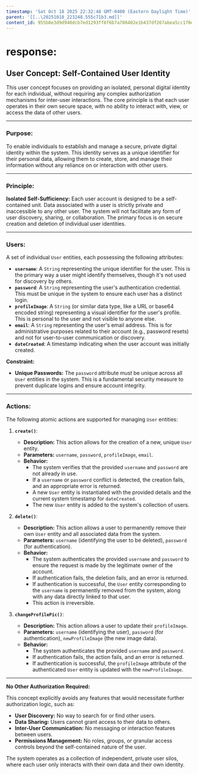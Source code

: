```yaml
---
timestamp: 'Sat Oct 18 2025 22:32:48 GMT-0400 (Eastern Daylight Time)'
parent: '[[..\20251018_223248.555c71b3.md]]'
content_id: 955b8e3d9d940dcb7ed1293ff6f6b7a708402e1b437df267abea5cc170e21b9f
---
```


# response:

## User Concept: Self-Contained User Identity

This user concept focuses on providing an isolated, personal digital identity for each individual, without requiring any complex authorization mechanisms for inter-user interactions. The core principle is that each user operates in their own secure space, with no ability to interact with, view, or access the data of other users.

***

### Purpose:

To enable individuals to establish and manage a secure, private digital identity within the system. This identity serves as a unique identifier for their personal data, allowing them to create, store, and manage their information without any reliance on or interaction with other users.

***

### Principle:

**Isolated Self-Sufficiency:** Each user account is designed to be a self-contained unit. Data associated with a user is strictly private and inaccessible to any other user. The system will not facilitate any form of user discovery, sharing, or collaboration. The primary focus is on secure creation and deletion of individual user identities.

***

### Users:

A set of individual `User` entities, each possessing the following attributes:

* **`username`**: A `String` representing the unique identifier for the user. This is the primary way a user might identify themselves, though it's not used for discovery by others.
* **`password`**: A `String` representing the user's authentication credential. This must be unique in the system to ensure each user has a distinct login.
* **`profileImage`**: A `String` (or similar data type, like a URL or base64 encoded string) representing a visual identifier for the user's profile. This is personal to the user and not visible to anyone else.
* **`email`**: A `String` representing the user's email address. This is for administrative purposes related to their account (e.g., password resets) and not for user-to-user communication or discovery.
* **`dateCreated`**: A timestamp indicating when the user account was initially created.

**Constraint:**

* **Unique Passwords:** The `password` attribute must be unique across all `User` entities in the system. This is a fundamental security measure to prevent duplicate logins and ensure account integrity.

***

### Actions:

The following atomic actions are supported for managing `User` entities:

1. **`create()`**:
   * **Description:** This action allows for the creation of a new, unique `User` entity.
   * **Parameters:** `username`, `password`, `profileImage`, `email`.
   * **Behavior:**
     * The system verifies that the provided `username` and `password` are not already in use.
     * If a `username` or `password` conflict is detected, the creation fails, and an appropriate error is returned.
     * A new `User` entity is instantiated with the provided details and the current system timestamp for `dateCreated`.
     * The new `User` entity is added to the system's collection of users.

2. **`delete()`**:
   * **Description:** This action allows a user to permanently remove their own `User` entity and all associated data from the system.
   * **Parameters:** `username` (identifying the user to be deleted), `password` (for authentication).
   * **Behavior:**
     * The system authenticates the provided `username` and `password` to ensure the request is made by the legitimate owner of the account.
     * If authentication fails, the deletion fails, and an error is returned.
     * If authentication is successful, the `User` entity corresponding to the `username` is permanently removed from the system, along with any data directly linked to that user.
     * This action is irreversible.

3. **`changeProfilePic()`**:
   * **Description:** This action allows a user to update their `profileImage`.
   * **Parameters:** `username` (identifying the user), `password` (for authentication), `newProfileImage` (the new image data).
   * **Behavior:**
     * The system authenticates the provided `username` and `password`.
     * If authentication fails, the action fails, and an error is returned.
     * If authentication is successful, the `profileImage` attribute of the authenticated `User` entity is updated with the `newProfileImage`.

***

**No Other Authorization Required:**

This concept explicitly avoids any features that would necessitate further authorization logic, such as:

* **User Discovery:** No way to search for or find other users.
* **Data Sharing:** Users cannot grant access to their data to others.
* **Inter-User Communication:** No messaging or interaction features between users.
* **Permissions Management:** No roles, groups, or granular access controls beyond the self-contained nature of the user.

The system operates as a collection of independent, private user silos, where each user only interacts with their own data and their own identity.
